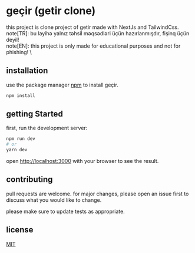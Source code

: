 # geçir (getir clone)

this project is clone project of getir made with NextJs and TailwindCss. \
note[TR]: bu layihə yalnız təhsil məqsədləri üçün hazırlanmışdır, fişinq üçün deyil! \
note[EN]: this project is only made for educational purposes and not for phishing! \

## installation

use the package manager [npm](https://npmjs.com/) to install geçir.

```bash
npm install
```

## getting Started

first, run the development server:

```bash
npm run dev
# or
yarn dev
```

open [http://localhost:3000](http://localhost:3000) with your browser to see the result.

## contributing

pull requests are welcome. for major changes, please open an issue first to discuss what you would like to change.

please make sure to update tests as appropriate.

## license

[MIT](https://choosealicense.com/licenses/mit/)
